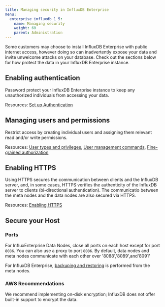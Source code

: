 ```yaml
---
title: Managing security in InfluxDB Enterprise
menu:
  enterprise_influxdb_1_5:
    name: Managing security
    weight: 60
    parent: Administration
---
```


Some customers may choose to install InfluxDB Enterprise with public internet access, however doing so can inadvertently expose your data and invite unwelcome attacks on your database.
Check out the sections below for how protect the data in your InfluxDB Enterprise instance.

## Enabling authentication

Password protect your InfluxDB Enterprise instance to keep any unauthorized individuals
from accessing your data.

Resources:
[Set up Authentication](/influxdb/v1.5/query_language/authentication_and_authorization/#set-up-authentication)

## Managing users and permissions

Restrict access by creating individual users and assigning them relevant
read and/or write permissions.

Resources:
[User types and privileges](/influxdb/v1.5/query_language/authentication_and_authorization/#user-types-and-privileges),
[User management commands](/influxdb/v1.5/query_language/authentication_and_authorization/#user-management-commands),
[Fine-grained authorization](/enterprise_influxdb/v1.5/guides/fine-grained-authorization/)

## Enabling HTTPS

Using HTTPS secures the communication between clients and the InfluxDB server, and, in
some cases, HTTPS verifies the authenticity of the InfluxDB server to clients (bi-directional authentication).
The communicatio between the meta nodes and the data nodes are also secured via HTTPS.

Resources:
[Enabling HTTPS](/enterprise_influxdb/v1.5/guides/https_setup/)

## Secure your Host

### Ports
For InfluxEnterprise Data Nodes, close all ports on each host except for port `8086`.
You can also use a proxy to port `8086`.  By default, data nodes and meta nodes communicate with each other over '8088','8089',and'8091'

For InfluxDB Enterprise, [backuping and restoring](/enterprise_influxdb/v1.5/guides/backup-and-restore/) is performed from the meta nodes.


### AWS Recommendations

We recommend implementing on-disk encryption; InfluxDB does not offer built-in support to encrypt the data.
